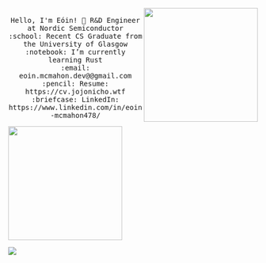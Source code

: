 <p align="center">
  <img align='right' src="https://media.giphy.com/media/M9gbBd9nbDrOTu1Mqx/giphy.gif" width="230">
  <br>
  <samp>
    Hello, I'm Eóin! 👋
    R&D Engineer at Nordic Semiconductor<br>
    :school: Recent CS Graduate from the University of Glasgow<br>
    :notebook: I’m currently learning Rust <br>
    :email:	eoin.mcmahon.dev@@gmail.com <br>
    :pencil: Resume: https://cv.jojonicho.wtf <br>
    :briefcase: LinkedIn: https://www.linkedin.com/in/eoin-mcmahon478/ <br>
</samp>
</p>

  <img align='center' src="https://github-readme-stats.vercel.app/api?username=Eoin-McMahon" width="230">

![](https://github-readme-stats.vercel.app/api?username=Eoin-McMahon)


